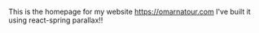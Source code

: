 This is the homepage for my website https://omarnatour.com
I've built it using react-spring parallax!!